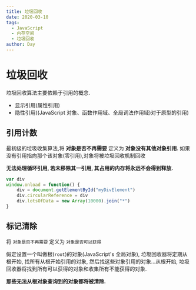 ```yaml
---
title: 垃圾回收
date: 2020-03-10
tags:
  - JavaScript
  - 内存空间
  - 垃圾回收
author: Day
---
```


# 垃圾回收

垃圾回收算法主要依赖于引用的概念.

- 显示引用(属性引用)
- 隐性引用((JavaScript 对象、函数作用域、全局词法作用域)对于原型的引用)

## 引用计数

最初级的垃圾收集算法,将 **对象是否不再需要** 定义为 **对象没有其他对象引用**. 如果没有引用指向那个该对象(零引用),对象将被垃圾回收机制回收

**无法处理循环引用, 若未移除其一引用, 其占用的内存将永远不会得到释放.**

```js
var div
window.onload = function() {
	div = document.getElementById("myDivElement")
	div.circularReference = div
	div.lotsOfData = new Array(10000).join("*")
}
```

## 标记清除

将 `对象是否不再需要` 定义为 `对象是否可以获得`

假定设置一个叫做根(`root`)的对象(JavaScript's 全局对象), 垃圾回收器将定期从根开始, 找所有从根开始引用的对象, 然后找这些对象引用的对象...从根开始, 垃圾回收器将找到所有可以获得的对象和收集所有不能获得的对象.

**那些无法从根对象查询到的对象都将被清除.**
